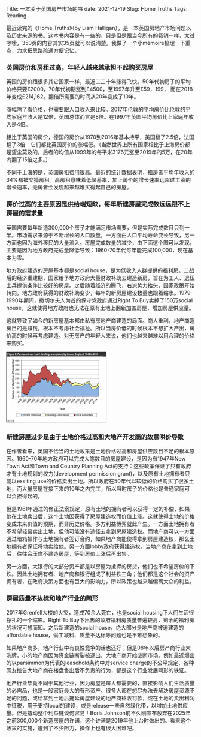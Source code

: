 Title: 一本关于英国房产市场的书
date: 2021-12-19
Slug: Home Truths
Tags: Reading


最近读完的《Home Truths》（by Liam Halligan），是一本英国房地产市场问题以及历史来源的书。这本书内容是有一些的，只是但是跟当今所有的畅销一样，太过啰嗦，350页的内容其实35页就可以说清楚。我做了一个小mémoire梳理一下重点，力求把思路疏通方便记忆。



### 英国房价和房租过高，年轻人越来越承担不起购买房屋


英国的房价跟很多其它国家一样，最近二三十年涨得飞快。50年代初房子的平均价格只要£2000，70年代初期涨到£4500，至1997年升至£59，199， 而在2018年变成£214,162。翻倍所需要的时间从20年变成了10年。

涨幅除了看价格，也需要跟人口收入来比较。2017年伦敦的平均房价比伦敦的平均家庭年收入是12倍，英国总体而言是8倍。在1997年英国平均房价比上家庭年收入是4倍。

相比于英国的房价，德国的房价从1970到2016年基本持平，美国翻了2.5倍，法国翻了3倍：它们都比英国房价的涨幅低。（当然世界上所有国家相比于上海房价都是望尘莫及的，后者的均值从1999年的每平米3176元涨至2019年的5万，在20年内翻了15倍之多。）

不同于上海的是，英国房租费用很高。最近的统计数据表明，租房者平均年收入的34%都被交掉房租。高房租意味着低储蓄率，加上房价的增长速率远超过工资的增长速率，无房者会发现越来越难买得起自己的房屋。



### 房价过高的主要原因是供给端短缺，每年新建房屋完成数远远跟不上房屋的需求量


英国需要每年新造300,000个房子才能满足市场需要，但是实际完成数目只到一半。市场需求来源于不断增长的人口数量，一方面由人口平均寿命变长导致，另一方面也因为海外移民的大量流入。房屋完成数量的减少，由下面这个图可以发现，主要是因为地方政府完成量降低导致：1960-70年代每年能完成100,000，现在基本为零。

地方政府建造的房屋基本都是social house，是为低收入人群提供的福利房。二战后的经济重建期，国家给予地方政府大量财政补助去建造新房，旨在为工人、退伍士兵提供条件比较好的房屋。之后随着经济的腾飞，右派势力抬头，国家政策开始转向，地方政府获得的财政补助变少，每年的新房屋建设数量也跟着缩水。1979-1990年期间，撒切尔夫人为首的保守党政府通过Right To Buy卖掉了150万social house，这就使得地方政府也无法在原有土地上翻新加盖房屋，增加房屋供应量。

这就导致了如今的新房屋基本都由私有房地产商建造的局面。商人重利，地产商造房目的是赚钱，根本不考虑社会福祉。所以当房价低的时候根本不想扩大产出，房价高的时候再考虑建造。对无房产的年轻人来说，他们也越来越难以用合理的价格来购买。

![uk_new_build](/images/uk_new_build_by_tenure.png)

### 新建房屋过少是由于土地价格过高和大地产开发商的故意哄价导致

在作者看来，英国不恰当的土地政策是土地价格过高和房屋供应数目不足的根本原因。1960-70年地方政府可以完成大笔数目的房屋建设，是因为有1947年New Town Act和Town and Country Planning Act的支持：这些政策保证了只有政府才有土地规划的权力(development permission grant)，以及原有土地拥有者只能以exsiting use的价格卖出土地。所以政府在50年代以较低的价格购买了很多土地，而大量房屋在接下来的10年之内完工，所以当时房子的价格也是普通家庭可以负担得起的。

但是1961年通过的修正法案规定，原有土地的拥有者可以获得一定的补偿，如果他在土地卖出后，这个土地因获得了房屋建造权而价值上涨。这就使得土地的价格变成未来价值的预期，而非历史价格。多方利益博弈就此产生。一方面土地拥有者不希望轻易卖出土地，但他可能没有途径去拿到房屋建造权。而地产商可以一方面通过暗箱操作与土地拥有者签订合约，如果地产商能使得拿到房屋建造权，那么土地拥有者保证将地卖给他。另一方面lobby政府获得建造权。当地产商在拿到土地后，往往会压住不建造房屋，等到房价上涨后再出售。

另一方面，大银行的大部分资产都是以房屋为抵押的房贷，他们也不希望房价的下跌。因此土地拥有者、地产商和银行组成了利益铁三角；他们都是这个社会的资产拥有者，在政府决策方面也有巨大的影响力，所以政策也越来越偏离大众的利益。



### 房屋质量不达标和地产行业的畸形


2017年Grenfell大楼的火灾，造成70余人死亡，也是social housing下人们生活很挣扎的一个缩影。Right To Buy下出售的政府福利房质量普遍较高，剩余的福利房的状况可想而知。之后新建造的social house，绝大部分是地产商被迫建造的affordable house，偷工减料、质量不达标等问题也是不难想象的。

如果地产商多，地产行业中有良性竞争的话也还好；但是08年以后房产商行业大洗牌，小的地产商因为资金链断裂被逐出，大地产商开始垄断市场。例如最近爆出的以parsimmon为代表的leasehold条约中对service charge的不公平规定、各种网友控告大地产商在楼盘售出后不负责的行为，都是这个行业发展畸形的铁证。

地产行业毕竟不同于其他行业，因为房屋是每人都需要的，直接影响人们生活质量的必需品，也是一般家庭最大的有形资产。很多人都在想尽办法去解决房屋资源不足的问题，或给拿到土地后拖延房屋建设的地产商征收罚款，或在土地的卖出利润中征税，用于支持local的建设，或是release一些自然绿化带，以增加土地供应量。但是撬动整个利益链谈何容易！Boris Johnson前不久刚宣布放弃在2025年之前300,000个新造房屋的许诺，这个许诺是2019年他上台时做出的。看来这个政策的实施，遭到了不少阻力，操作上也有很大困难吧。




